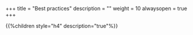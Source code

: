 +++
title = "Best practices"
description = ""
weight = 10
alwaysopen = true
+++


{{%children style="h4" description="true"%}}